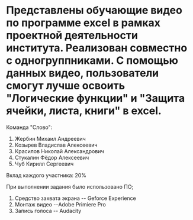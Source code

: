 # Представлены обучающие видео по программе excel в рамках проектной деятельности института. Реализован совместно с одногруппниками.  С помощью данных видео, пользователи смогут лучше освоить "Логические функции" и "Защита ячейки, листа, книги" в excel.  

Команда "Слово":
1. Жербин Михаил Андреевич
2. Козырев Владислав Алексеевич
3. Красилов Николай Александрович
4. Стукалин Фёдор Алексеевич
5. Чуб Кирилл Сергеевич

Вклад каждого участника: 20%

При выполнении задания было использовано ПО;
1. Средство захвата экрана -- Geforce Experience
2. Монтаж видео --Adobe Primiere Pro
3. Запись голоса -- Audacity
